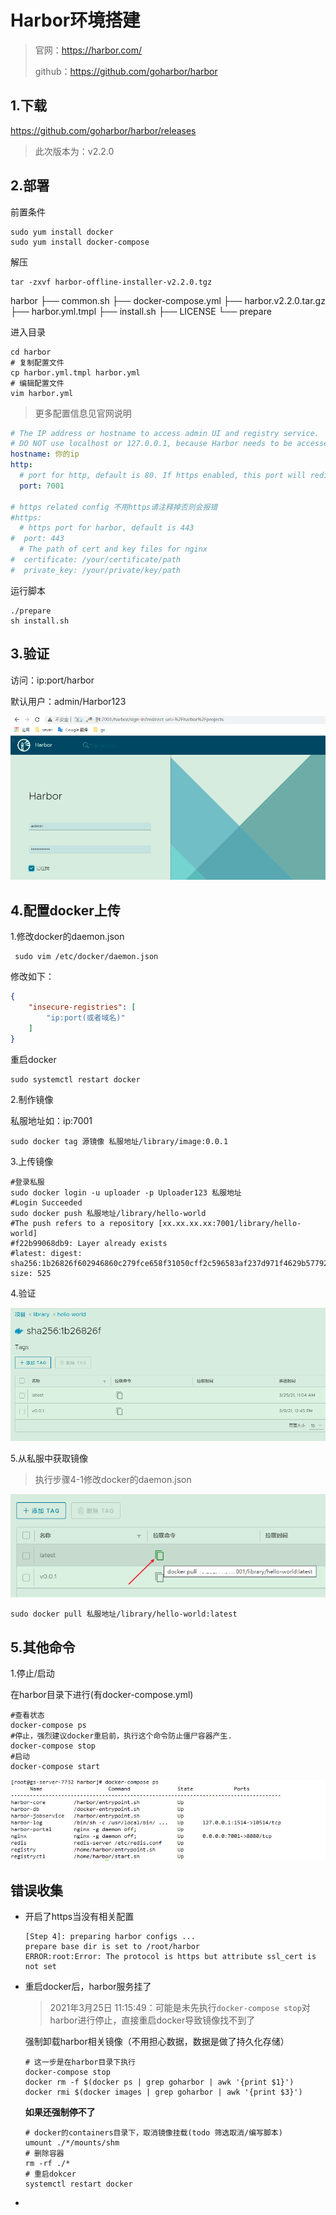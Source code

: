 # Harbor环境搭建

> 官网：https://harbor.com/
>
> github：https://github.com/goharbor/harbor

## 1.下载

https://github.com/goharbor/harbor/releases

> 此次版本为：v2.2.0

## 2.部署

前置条件

```shell
sudo yum install docker
sudo yum install docker-compose
```

解压

```shell
tar -zxvf harbor-offline-installer-v2.2.0.tgz 
```

harbor
├── common.sh
├── docker-compose.yml
├── harbor.v2.2.0.tar.gz
├── harbor.yml.tmpl
├── install.sh
├── LICENSE
└── prepare

进入目录

```shell
cd harbor
# 复制配置文件
cp harbor.yml.tmpl harbor.yml
# 编辑配置文件
vim harbor.yml
```

> 更多配置信息见官网说明

```yaml
# The IP address or hostname to access admin UI and registry service.
# DO NOT use localhost or 127.0.0.1, because Harbor needs to be accessed by external clients.
hostname: 你的ip
http:
  # port for http, default is 80. If https enabled, this port will redirect to https port
  port: 7001

# https related config 不用https请注释掉否则会报错
#https:
  # https port for harbor, default is 443
#  port: 443
  # The path of cert and key files for nginx
#  certificate: /your/certificate/path
#  private_key: /your/private/key/path

```

运行脚本

```shell
./prepare 
sh install.sh
```

## 3.验证

访问：ip:port/harbor

默认用户：admin/Harbor123

![image-20210325102350258](docker私服harbor环境构建图片/image-20210325102350258.png)

## 4.配置docker上传

1.修改docker的daemon.json 

```shell
 sudo vim /etc/docker/daemon.json 
```

修改如下：

```json
{
	"insecure-registries": [
    	"ip:port(或者域名)"
  	]
}
```

重启docker

```shell
sudo systemctl restart docker
```

2.制作镜像

私服地址如：ip:7001

```shell
sudo docker tag 源镜像 私服地址/library/image:0.0.1
```

3.上传镜像

```shell
#登录私服
sudo docker login -u uploader -p Uploader123 私服地址
#Login Succeeded
sudo docker push 私服地址/library/hello-world
#The push refers to a repository [xx.xx.xx.xx:7001/library/hello-world]
#f22b99068db9: Layer already exists 
#latest: digest: sha256:1b26826f602946860c279fce658f31050cff2c596583af237d971f4629b57792 size: 525
```

4.验证

![image-20210325110547861](docker私服harbor环境构建图片/image-20210325110547861.png)

5.从私服中获取镜像

> 执行步骤4-1修改docker的daemon.json 

![image-20210325110742873](docker私服harbor环境构建图片/image-20210325110742873.png)

```shell
sudo docker pull 私服地址/library/hello-world:latest
```

## 5.其他命令

1.停止/启动

在harbor目录下进行(有docker-compose.yml)

```shell
#查看状态
docker-compose ps
#停止，强烈建议docker重启前，执行这个命令防止僵尸容器产生.
docker-compose stop
#启动
docker-compose start
```

![image-20210325140037307](docker私服harbor环境构建图片/image-20210325140037307.png)

## 错误收集

- 开启了https当没有相关配置

  ```log
  [Step 4]: preparing harbor configs ...
  prepare base dir is set to /root/harbor
  ERROR:root:Error: The protocol is https but attribute ssl_cert is not set
  ```

- 重启docker后，harbor服务挂了

  > 2021年3月25日 11:15:49：可能是未先执行`docker-compose stop`对harbor进行停止，直接重启docker导致镜像找不到了
  >

  强制卸载harbor相关镜像（不用担心数据，数据是做了持久化存储）

  ```shell
  # 这一步是在harbor目录下执行
  docker-compose stop
  docker rm -f $(docker ps | grep goharbor | awk '{print $1}')
  docker rmi $(docker images | grep goharbor | awk '{print $3}')
  ```

  **如果还强制停不了**

  ```shell
  # docker的containers目录下，取消镜像挂载(todo 筛选取消/编写脚本)
  umount ./*/mounts/shm
  # 删除容器
  rm -rf ./*
  # 重启dokcer
  systemctl restart docker
  ```

- 

  

